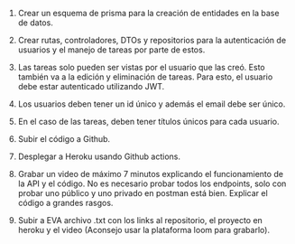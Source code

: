 1) Crear un esquema de prisma para la creación de entidades en la base de datos.


2) Crear rutas, controladores, DTOs y repositorios para la autenticación de usuarios y el manejo de tareas por parte de estos.
 

3) Las tareas solo pueden ser vistas por el usuario que las creó. Esto también va a la edición y eliminación de tareas. Para esto, el usuario debe estar autenticado utilizando JWT.

 

4) Los usuarios deben tener un id único y además el email debe ser único.

 

5) En el caso de las tareas, deben tener títulos únicos para cada usuario.

 

6) Subir el código a Github.

 

7) Desplegar a Heroku usando Github actions.

 

8) Grabar un video de máximo 7 minutos explicando el funcionamiento de la API y el código. No es necesario probar todos los endpoints, solo con probar uno público y uno privado en postman está bien. Explicar el código a grandes rasgos.

 

9) Subir a EVA archivo .txt con los links al repositorio, el proyecto en heroku y el video (Aconsejo usar la plataforma loom para grabarlo).

